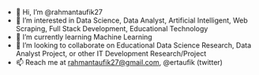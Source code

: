 - 👋 Hi, I’m @rahmantaufik27
- 👀 I’m interested in Data Science, Data Analyst, Artificial Intelligent, Web Scraping, Full Stack Development, Educational Technology
- 🌱 I’m currently learning Machine Learning
- 💞️ I’m looking to collaborate on Educational Data Science Research, Data Analyst Project, or other IT Development Research/Project
- 📫 Reach me at rahmantaufik27@gmail.com, @ertaufik (twitter)
